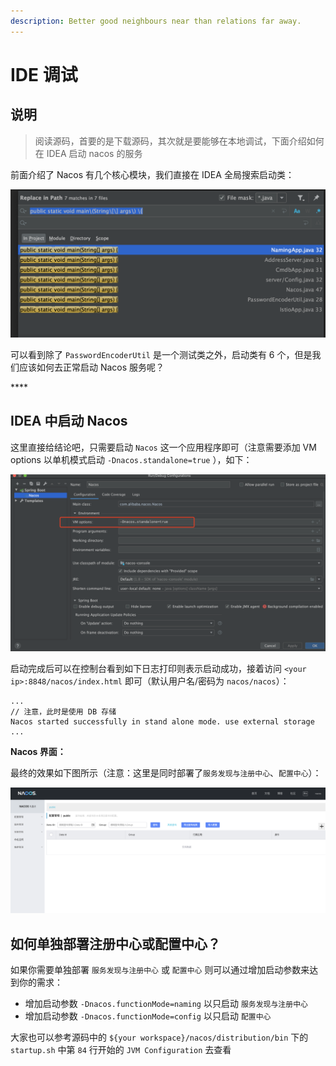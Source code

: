 ```yaml
---
description: Better good neighbours near than relations far away.
---
```


# IDE 调试

## 说明

> 阅读源码，首要的是下载源码，其次就是要能够在本地调试，下面介绍如何在 IDEA 启动 nacos 的服务

前面介绍了 Nacos 有几个核心模块，我们直接在 IDEA 全局搜索启动类：

![](../.gitbook/assets/screenshot_1594532157635.png)

可以看到除了 `PasswordEncoderUtil` 是一个测试类之外，启动类有 6 个，但是我们应该如何去正常启动 Nacos 服务呢？

\*\*\*\*

## **IDEA 中启动 Nacos**

这里直接给结论吧，只需要启动 `Nacos` 这一个应用程序即可（注意需要添加 VM options 以单机模式启动 `-Dnacos.standalone=true` ），如下：

![](../.gitbook/assets/screenshot_1594533582435.png)

启动完成后可以在控制台看到如下日志打印则表示启动成功，接着访问 `<your ip>:8848/nacos/index.html` 即可（默认用户名/密码为 `nacos/nacos`）：

```text
...
// 注意，此时是使用 DB 存储
Nacos started successfully in stand alone mode. use external storage
...
```

**Nacos 界面：**

最终的效果如下图所示（注意：这里是同时部署了`服务发现与注册中心`、`配置中心`）：

![](../.gitbook/assets/screenshot_1594534120232.png)

## **如何单独部署注册中心或配置中心？**

如果你需要单独部署 `服务发现与注册中心` 或 `配置中心` 则可以通过增加启动参数来达到你的需求：

* 增加启动参数  `-Dnacos.functionMode=naming` 以只启动 `服务发现与注册中心`
* 增加启动参数 `-Dnacos.functionMode=config` 以只启动 `配置中心` 

大家也可以参考源码中的 `${your workspace}/nacos/distribution/bin` 下的 `startup.sh` 中第 `84` 行开始的 `JVM Configuration` 去查看

